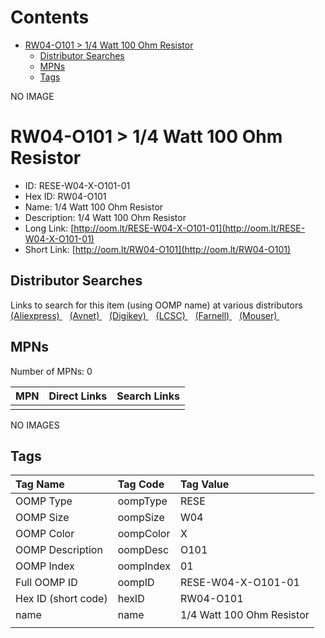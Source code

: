 



Contents
========

* [RW04-O101 > 1/4 Watt 100 Ohm Resistor](#rw04-o101--14-watt-100-ohm-resistor)
	* [Distributor Searches](#distributor-searches)
	* [MPNs](#mpns)
	* [Tags](#tags)
  
NO IMAGE  
# RW04-O101 > 1/4 Watt 100 Ohm Resistor

- ID: RESE-W04-X-O101-01
- Hex ID: RW04-O101
- Name: 1/4 Watt 100 Ohm Resistor
- Description: 1/4 Watt 100 Ohm Resistor
- Long Link: [http://oom.lt/RESE-W04-X-O101-01](http://oom.lt/RESE-W04-X-O101-01)
- Short Link: [http://oom.lt/RW04-O101](http://oom.lt/RW04-O101)

## Distributor Searches
  
Links to search for this item (using OOMP name) at various distributors  
[(Aliexpress) ](https://www.aliexpress.com/wholesale?SearchText=11171/4+Watt+100+Ohm+Resistor)&nbsp;&nbsp;&nbsp;[(Avnet) ](https://www.avnet.com/shop/us/search/1/4+Watt+100+Ohm+Resistor)&nbsp;&nbsp;&nbsp;[(Digikey) ](https://www.digikey.co.uk/en/products/result?s=1/4+Watt+100+Ohm+Resistor)&nbsp;&nbsp;&nbsp;[(LCSC) ](https://www.lcsc.com/search?q=1/4+Watt+100+Ohm+Resistor)&nbsp;&nbsp;&nbsp;[(Farnell) ](https://uk.farnell.com/search?st=1/4+Watt+100+Ohm+Resistor)&nbsp;&nbsp;&nbsp;[(Mouser) ](https://www.mouser.com/c/?q=1/4+Watt+100+Ohm+Resistor)&nbsp;&nbsp;&nbsp;
## MPNs
  
Number of MPNs: 0  

|MPN|Direct Links|Search Links|
| :--- | :--- | :--- |
||||
  
NO IMAGES  
## Tags
  

|Tag Name|Tag Code|Tag Value|
| :--- | :--- | :--- |
|OOMP Type|oompType|RESE|
|OOMP Size|oompSize|W04|
|OOMP Color|oompColor|X|
|OOMP Description|oompDesc|O101|
|OOMP Index|oompIndex|01|
|Full OOMP ID|oompID|RESE-W04-X-O101-01|
|Hex ID (short code)|hexID|RW04-O101|
|name|name|1/4 Watt 100 Ohm Resistor|
||||
